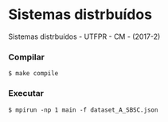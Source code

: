 # Sistemas distrbuídos

Sistemas distrbuídos - UTFPR - CM - (2017-2)

### Compilar

```
$ make compile

```

### Executar

```
$ mpirun -np 1 main -f dataset_A_SBSC.json

```

